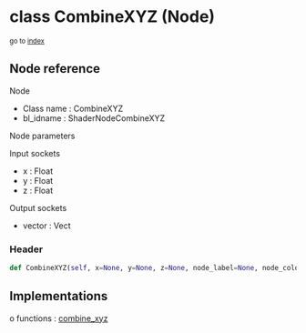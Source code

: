 # class CombineXYZ (Node)

<sub>go to [index](/docs/index.md)</sub>

## Node reference

Node
 - Class name : CombineXYZ
 - bl_idname : ShaderNodeCombineXYZ

Node parameters

Input sockets
 - x : Float
 - y : Float
 - z : Float

Output sockets
 - vector : Vect

### Header

``` python
def CombineXYZ(self, x=None, y=None, z=None, node_label=None, node_color=None):
```

## Implementations

o functions : [combine_xyz](/docs/GeoNodes_classes/combine_xyz.md)

